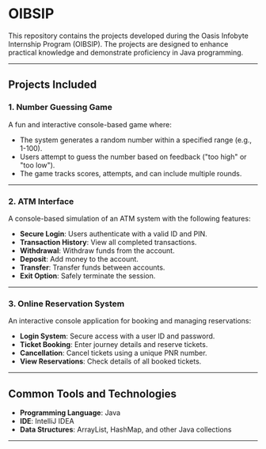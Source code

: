 # OIBSIP
This repository contains the projects developed during the Oasis Infobyte Internship Program (OIBSIP). The projects are designed to enhance practical knowledge and demonstrate proficiency in Java programming.

---

## Projects Included

### 1. **Number Guessing Game**
A fun and interactive console-based game where:
- The system generates a random number within a specified range (e.g., 1-100).
- Users attempt to guess the number based on feedback ("too high" or "too low").
- The game tracks scores, attempts, and can include multiple rounds.

---

### 2. **ATM Interface**
A console-based simulation of an ATM system with the following features:
- **Secure Login**: Users authenticate with a valid ID and PIN.
- **Transaction History**: View all completed transactions.
- **Withdrawal**: Withdraw funds from the account.
- **Deposit**: Add money to the account.
- **Transfer**: Transfer funds between accounts.
- **Exit Option**: Safely terminate the session.

---

### 3. **Online Reservation System**
An interactive console application for booking and managing reservations:
- **Login System**: Secure access with a user ID and password.
- **Ticket Booking**: Enter journey details and reserve tickets.
- **Cancellation**: Cancel tickets using a unique PNR number.
- **View Reservations**: Check details of all booked tickets.

---

## Common Tools and Technologies
- **Programming Language**: Java
- **IDE**: IntelliJ IDEA
- **Data Structures**: ArrayList, HashMap, and other Java collections


---
